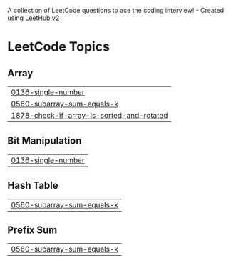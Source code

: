A collection of LeetCode questions to ace the coding interview! - Created using [LeetHub v2](https://github.com/arunbhardwaj/LeetHub-2.0)
<!---LeetCode Topics Start-->
# LeetCode Topics
## Array
|  |
| ------- |
| [0136-single-number](https://github.com/VishwasSonker/DSA-Questions/tree/master/0136-single-number) |
| [0560-subarray-sum-equals-k](https://github.com/VishwasSonker/DSA-Questions/tree/master/0560-subarray-sum-equals-k) |
| [1878-check-if-array-is-sorted-and-rotated](https://github.com/VishwasSonker/DSA-Questions/tree/master/1878-check-if-array-is-sorted-and-rotated) |
## Bit Manipulation
|  |
| ------- |
| [0136-single-number](https://github.com/VishwasSonker/DSA-Questions/tree/master/0136-single-number) |
## Hash Table
|  |
| ------- |
| [0560-subarray-sum-equals-k](https://github.com/VishwasSonker/DSA-Questions/tree/master/0560-subarray-sum-equals-k) |
## Prefix Sum
|  |
| ------- |
| [0560-subarray-sum-equals-k](https://github.com/VishwasSonker/DSA-Questions/tree/master/0560-subarray-sum-equals-k) |
<!---LeetCode Topics End-->
